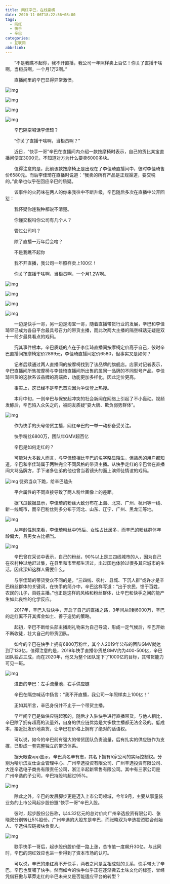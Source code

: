 ```yaml
---
title: 网红辛巴，在线豪横
date: 2020-11-06T18:22:56+08:00
tags:
  - 网红
  - 快手
  - 辛巴
categories:
  - 互联网
abbrlink:
---
```


　　“不是我瞧不起你，我不开直播，我公司一年照样卖上百亿！你关了直播干啥啊，当柜员啊，一个月1万2啊。”

　　直播间里的辛巴显得异常激愤。

![img](https://cdn.jsdelivr.net/gh/yakeing/Documentation@main/Hexo/images/44f2-kcaeqzx5279046.jpg)

![img](https://cdn.jsdelivr.net/gh/yakeing/Documentation@main/Hexo/images/8dd1-kcaeqzx5279117.png)

![img](https://cdn.jsdelivr.net/gh/yakeing/Documentation@main/Hexo/images/2444-kcaeqzx5279156.png)

![img](https://cdn.jsdelivr.net/gh/yakeing/Documentation@main/Hexo/images/e28e-kcaeqzx5279201.png)

　　辛巴隔空喊话李佳琦？

　　“你关了直播干啥啊，当柜员啊？”

　　近日，“快手一哥”辛巴在直播间内介绍一款按摩椅时表示，自己的货比某宝直播间便宜3000元，不知道对方为什么要卖6000多块。

　　值得注意的是，此前该款按摩椅正是出现在了李佳琦直播间中，彼时李佳琦售价6580元。而后李佳琦在直播时说道：“我卖的所有产品是正规渠道，要交税的。”此举也似乎在回应辛巴的质疑。

　　该事件的火药味在两人的你来我往中不断升级，辛巴随后多次在直播中公开回怼：

　　我怀疑你连税种都说不清楚。

　　你懂交税吗你公司有几个人？

　　管过公司吗？

　　除了直播一万年后会啥？

　　不是我瞧不起你

　　我不开直播，我公司一年照样卖上100亿！

　　你关了直播干啥啊，当柜员啊，一个月1.2W啊。

![img](https://cdn.jsdelivr.net/gh/yakeing/Documentation@main/Hexo/images/b6c9-kcaeqzx5279280.jpg)

![img](https://cdn.jsdelivr.net/gh/yakeing/Documentation@main/Hexo/images/a2bf-kcaeqzx5279336.png)

![img](https://cdn.jsdelivr.net/gh/yakeing/Documentation@main/Hexo/images/0804-kcaeqzx5279387.png)

![img](https://cdn.jsdelivr.net/gh/yakeing/Documentation@main/Hexo/images/e916-kcaeqzx5279432.png)

　　一边是快手一哥，另一边是淘宝一哥，随着直播带货行业的发展，辛巴和李佳琦早已成为各自平台最具号召力的带货主播，而此次两大主播的隔空喊话无疑是双十一前夕最具看点的戏码。

　　究其事件根本，辛巴质疑的点在于李佳琦直播间按摩椅定价高于自己，彼时辛巴直播间按摩椅定价2899元，李佳琦直播间定价6580，但事实又是如何？

　　记者后续通过两人直播间的按摩椅找到了该品牌的旗舰店。店家对记者表示，辛巴直播间所售按摩椅与李佳琦直播间所出售的属同一品牌的不同型号产品。李佳琦带货的这款系该品牌的高端款，功能更加多样化，因此定价更高。

　　事实上，这已经不是辛巴首次因为争议登上热搜。

　　本月中旬，一则辛巴与保安起冲突的社会新闻在网络上引起了不小轰动。视频发酵后，辛巴陷入众矢之的，被网友质疑“耍大牌、欺负弱势群体”。

![img](https://cdn.jsdelivr.net/gh/yakeing/Documentation@main/Hexo/images/0ca8-kcaeqzx5279495.png)

　　作为快手的头号带货主播，网红辛巴的一举一动都备受关注。

　　快手粉丝6800万，团队年GMV超百亿

　　辛巴是如何走红的？

　　可能对大多数人而言，与李佳琦相比辛巴的名字略显陌生，但熟悉的用户都知道，辛巴和李佳琦属于两种完全不同风格的带货主播。从快手走红的辛巴曾在直播间大骂品牌方，手下诸多徒弟的他也曾当着镜头的面上演师徒情谊的戏码。

![img](https://cdn.jsdelivr.net/gh/yakeing/Documentation@main/Hexo/images/0d66-kcaeqzx5279581.png)
徒弟当众下跪，给辛巴磕头

　　平台属性的不同直接导致了两人粉丝画像上的差距。

　　据飞瓜数据显示，李佳琦的粉丝大致分布在上海、北京、广州、杭州等一线、新一线城市，而辛巴粉丝则多分布于河北、山东、辽宁、广州、黑龙江等地。

![img](https://cdn.jsdelivr.net/gh/yakeing/Documentation@main/Hexo/images/aad2-kcaeqzx5279607.png)

　　从年龄性别来看，李佳琦粉丝中95后、女性占比居多，而辛巴的粉丝群体年龄偏大，且男女占比相当。

![img](https://cdn.jsdelivr.net/gh/yakeing/Documentation@main/Hexo/images/16eb-kcaeqzx5279672.png)

　　辛巴曾在采访中表示，自己的粉丝，90%以上是三四线城市的人，因为自己在农村种过地赶过集，在县里和市里都生活过，出过国也体验过很多其它城市的生活，因此深知这群人需要什么。

　　与李佳琦的带货受众不同的是，“三四线、农村、县城、下沉人群”或许才是辛巴粉丝群体的关键词，在快手的简介中，辛巴这样写道：“出于农民，馈于百姓，农民的儿子，百姓主播。”也正是这样的风格和粉丝群体，让辛巴和快手之间的能产生如此良性的化学反应。

　　2017年，辛巴入驻快手，开启了自己的直播之路，3年间从0到6000万，辛巴的走红离不开其挥金如土、善于造势的策略。

　　起初，辛巴不断给头部主播刷礼物来为自己导流，形成一定气候后，辛巴开始不断收徒，壮大自己的带货团队。

　　如今的辛巴在快手上拥有6800万粉丝，其个人2019年公布的团队GMV就达到了133亿，值得注意的是，2019年快手直播带货总GMV约为400-500亿，辛巴团队独占三成，而在2020年，他又为整个团队定下了1000亿的目标，其带货能力可见一斑。

![img](https://cdn.jsdelivr.net/gh/yakeing/Documentation@main/Hexo/images/dcc9-kcaeqzx5279715.png)

　　进击的辛巴：左手流量池，右手供应链

　　辛巴在隔空喊话中扬言：“我不开直播，我公司一年照样卖上100亿！”

　　正如其所言，辛巴身份并不止于一个带货主播。

　　早年间辛巴是做供应链起家的，随后才入驻快手进行直播带货。与他人相比，辛巴除了拥有超高的流量外，自身的供应链优势是大多数主播都无法企及的。低成本，接近批发价地卖货，让辛巴在价格上拥有了绝对的话语权。

　　可以说，如今的辛巴前有强大的带货团队负责流量，后有扎实的供应链作为支撑，已形成一套完整独立的带货体系。

　　据天眼查app显示，辛巴真名辛有志，其名下拥有5家公司的实际控制权。分别为哈尔滨友仕企业管理中心、广州辛选投资有限公司、广州辛选投资有限公司、大连辛选电子商务有限责任公司，浙江辛起新零售有限公司。其中有三家公司是 广州辛选的子公司，辛巴持股均超过95%。

![img](https://cdn.jsdelivr.net/gh/yakeing/Documentation@main/Hexo/images/09a9-kcaeqzx5279753.png)

　　除此之外，辛巴的发展脚步更是迈入上市公司领域，今年9月，主要从事童装业务的上市公司起步股份邀“快手一哥”辛巴入股。

　　彼时，起步股份公告称，以4.32亿元的总对价向广州辛选投资有限公司、张晓双分别转让5%股份。广州辛选的大股东是辛巴，而张晓双为辛选投资联合创始人、辛选供应链板块负责人。

![img](https://cdn.jsdelivr.net/gh/yakeing/Documentation@main/Hexo/images/916c-kcaeqzx5279818.png)

　　联手快手一哥后，起步股份股价便一路上涨，总市值一度飙升30亿。与此同时，辛巴的网红效应也进一步得到了资本市场的认可。

　　可以说，辛巴的走红离不开快手，两者之间是互相成就的关系，快手带火了辛巴，辛巴也反哺了快手。然而如今的快手似乎正在逐渐撕去土味文化的标签，曾经凭借狂傲与草莽走红的辛巴未来又是否能适应平台的转型？